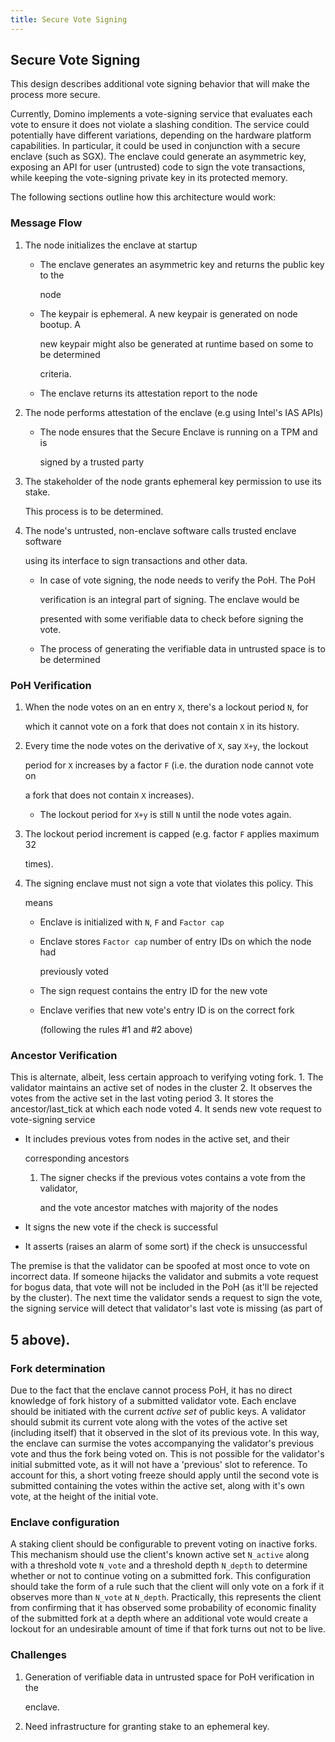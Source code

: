 ```yaml
---
title: Secure Vote Signing
---
```


## Secure Vote Signing

This design describes additional vote signing behavior that will make the process more secure.

Currently, Domino implements a vote-signing service that evaluates each vote to ensure it does not violate a slashing condition. The service could potentially have different variations, depending on the hardware platform capabilities. In particular, it could be used in conjunction with a secure enclave \(such as SGX\). The enclave could generate an asymmetric key, exposing an API for user \(untrusted\) code to sign the vote transactions, while keeping the vote-signing private key in its protected memory.

The following sections outline how this architecture would work:

### Message Flow

1. The node initializes the enclave at startup

   - The enclave generates an asymmetric key and returns the public key to the

     node

   - The keypair is ephemeral. A new keypair is generated on node bootup. A

     new keypair might also be generated at runtime based on some to be determined

     criteria.

   - The enclave returns its attestation report to the node

2. The node performs attestation of the enclave \(e.g using Intel's IAS APIs\)

   - The node ensures that the Secure Enclave is running on a TPM and is

     signed by a trusted party

3. The stakeholder of the node grants ephemeral key permission to use its stake.

   This process is to be determined.

4. The node's untrusted, non-enclave software calls trusted enclave software

   using its interface to sign transactions and other data.

   - In case of vote signing, the node needs to verify the PoH. The PoH

     verification is an integral part of signing. The enclave would be

     presented with some verifiable data to check before signing the vote.

   - The process of generating the verifiable data in untrusted space is to be determined

### PoH Verification

1. When the node votes on an en entry `X`, there's a lockout period `N`, for

   which it cannot vote on a fork that does not contain `X` in its history.

2. Every time the node votes on the derivative of `X`, say `X+y`, the lockout

   period for `X` increases by a factor `F` \(i.e. the duration node cannot vote on

   a fork that does not contain `X` increases\).

   - The lockout period for `X+y` is still `N` until the node votes again.

3. The lockout period increment is capped \(e.g. factor `F` applies maximum 32

   times\).

4. The signing enclave must not sign a vote that violates this policy. This

   means

   - Enclave is initialized with `N`, `F` and `Factor cap`
   - Enclave stores `Factor cap` number of entry IDs on which the node had

     previously voted

   - The sign request contains the entry ID for the new vote
   - Enclave verifies that new vote's entry ID is on the correct fork

     \(following the rules \#1 and \#2 above\)

### Ancestor Verification

This is alternate, albeit, less certain approach to verifying voting fork. 1. The validator maintains an active set of nodes in the cluster 2. It observes the votes from the active set in the last voting period 3. It stores the ancestor/last_tick at which each node voted 4. It sends new vote request to vote-signing service

- It includes previous votes from nodes in the active set, and their

  corresponding ancestors

  1. The signer checks if the previous votes contains a vote from the validator,

     and the vote ancestor matches with majority of the nodes

- It signs the new vote if the check is successful
- It asserts \(raises an alarm of some sort\) if the check is unsuccessful

The premise is that the validator can be spoofed at most once to vote on incorrect data. If someone hijacks the validator and submits a vote request for bogus data, that vote will not be included in the PoH \(as it'll be rejected by the cluster\). The next time the validator sends a request to sign the vote, the signing service will detect that validator's last vote is missing \(as part of

## 5 above\).

### Fork determination

Due to the fact that the enclave cannot process PoH, it has no direct knowledge of fork history of a submitted validator vote. Each enclave should be initiated with the current _active set_ of public keys. A validator should submit its current vote along with the votes of the active set \(including itself\) that it observed in the slot of its previous vote. In this way, the enclave can surmise the votes accompanying the validator's previous vote and thus the fork being voted on. This is not possible for the validator's initial submitted vote, as it will not have a 'previous' slot to reference. To account for this, a short voting freeze should apply until the second vote is submitted containing the votes within the active set, along with it's own vote, at the height of the initial vote.

### Enclave configuration

A staking client should be configurable to prevent voting on inactive forks. This mechanism should use the client's known active set `N_active` along with a threshold vote `N_vote` and a threshold depth `N_depth` to determine whether or not to continue voting on a submitted fork. This configuration should take the form of a rule such that the client will only vote on a fork if it observes more than `N_vote` at `N_depth`. Practically, this represents the client from confirming that it has observed some probability of economic finality of the submitted fork at a depth where an additional vote would create a lockout for an undesirable amount of time if that fork turns out not to be live.

### Challenges

1. Generation of verifiable data in untrusted space for PoH verification in the

   enclave.

2. Need infrastructure for granting stake to an ephemeral key.
